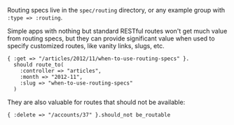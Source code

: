 Routing specs live in the `spec/routing` directory, or any example group with
`:type => :routing`.

Simple apps with nothing but standard RESTful routes won't get much value from
routing specs, but they can provide significant value when used to specify
customized routes, like vanity links, slugs, etc.

    { :get => "/articles/2012/11/when-to-use-routing-specs" }.
      should route_to(
        :controller => "articles",
        :month => "2012-11",
        :slug => "when-to-use-routing-specs"
      )

They are also valuable for routes that should not be available:

    { :delete => "/accounts/37" }.should_not be_routable
